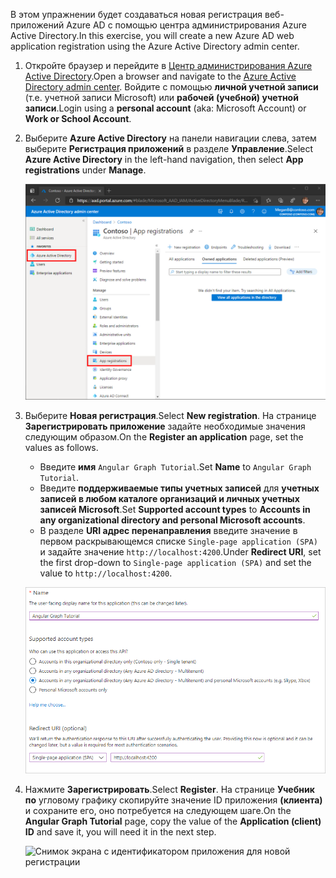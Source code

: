 <!-- markdownlint-disable MD002 MD041 -->

<span data-ttu-id="111bb-101">В этом упражнении будет создаваться новая регистрация веб-приложений Azure AD с помощью центра администрирования Azure Active Directory.</span><span class="sxs-lookup"><span data-stu-id="111bb-101">In this exercise, you will create a new Azure AD web application registration using the Azure Active Directory admin center.</span></span>

1. <span data-ttu-id="111bb-102">Откройте браузер и перейдите в [Центр администрирования Azure Active Directory](https://aad.portal.azure.com).</span><span class="sxs-lookup"><span data-stu-id="111bb-102">Open a browser and navigate to the [Azure Active Directory admin center](https://aad.portal.azure.com).</span></span> <span data-ttu-id="111bb-103">Войдите с помощью **личной учетной записи** (т.е. учетной записи Microsoft) или **рабочей (учебной) учетной записи**.</span><span class="sxs-lookup"><span data-stu-id="111bb-103">Login using a **personal account** (aka: Microsoft Account) or **Work or School Account**.</span></span>

1. <span data-ttu-id="111bb-104">Выберите **Azure Active Directory** на панели навигации слева, затем выберите **Регистрация приложений** в разделе **Управление**.</span><span class="sxs-lookup"><span data-stu-id="111bb-104">Select **Azure Active Directory** in the left-hand navigation, then select **App registrations** under **Manage**.</span></span>

    ![<span data-ttu-id="111bb-105">Снимок экрана регистрации приложения</span><span class="sxs-lookup"><span data-stu-id="111bb-105">A screenshot of the App registrations</span></span> ](./images/aad-portal-app-registrations.png)

1. <span data-ttu-id="111bb-106">Выберите **Новая регистрация**.</span><span class="sxs-lookup"><span data-stu-id="111bb-106">Select **New registration**.</span></span> <span data-ttu-id="111bb-107">На странице **Зарегистрировать приложение** задайте необходимые значения следующим образом.</span><span class="sxs-lookup"><span data-stu-id="111bb-107">On the **Register an application** page, set the values as follows.</span></span>

    - <span data-ttu-id="111bb-108">Введите **имя** `Angular Graph Tutorial`.</span><span class="sxs-lookup"><span data-stu-id="111bb-108">Set **Name** to `Angular Graph Tutorial`.</span></span>
    - <span data-ttu-id="111bb-109">Введите **поддерживаемые типы учетных записей** для **учетных записей в любом каталоге организаций и личных учетных записей Microsoft**.</span><span class="sxs-lookup"><span data-stu-id="111bb-109">Set **Supported account types** to **Accounts in any organizational directory and personal Microsoft accounts**.</span></span>
    - <span data-ttu-id="111bb-110">В разделе **URI адрес перенаправления** введите значение в первом раскрывающемся списке `Single-page application (SPA)` и задайте значение `http://localhost:4200`.</span><span class="sxs-lookup"><span data-stu-id="111bb-110">Under **Redirect URI**, set the first drop-down to `Single-page application (SPA)` and set the value to `http://localhost:4200`.</span></span>

    ![Снимок экрана со страницей регистрации приложения](./images/aad-register-an-app.png)

1. <span data-ttu-id="111bb-112">Нажмите **Зарегистрировать**.</span><span class="sxs-lookup"><span data-stu-id="111bb-112">Select **Register**.</span></span> <span data-ttu-id="111bb-113">На странице **Учебник по** угловому графику скопируйте значение ID приложения **(клиента)** и сохраните его, оно потребуется на следующем шаге.</span><span class="sxs-lookup"><span data-stu-id="111bb-113">On the **Angular Graph Tutorial** page, copy the value of the **Application (client) ID** and save it, you will need it in the next step.</span></span>

    ![Снимок экрана с идентификатором приложения для новой регистрации](./images/aad-application-id.png)
